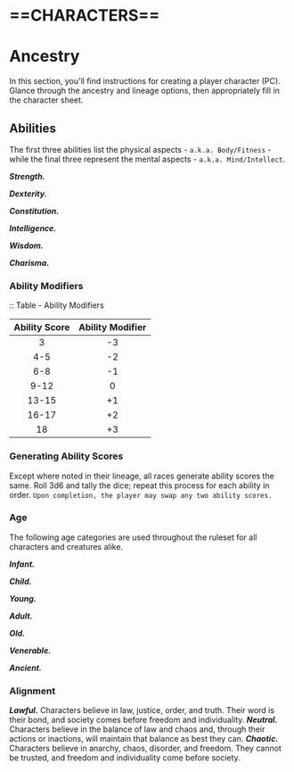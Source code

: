 # ==CHARACTERS==

# Ancestry

In this section, you'll find instructions for creating a player character (PC). Glance through the ancestry and lineage options, then appropriately fill in the character sheet.

## Abilities

The first three abilities list the physical aspects - `a.k.a. Body/Fitness` - while the final three represent the mental aspects - `a.k.a. Mind/Intellect`.

***Strength.*** <!--add copy here-->

***Dexterity.*** <!--add copy here-->

***Constitution.*** <!--add copy here-->

***Intelligence.*** <!--add copy here-->

***Wisdom.*** <!--add copy here-->

***Charisma.*** <!--add copy here-->

### Ability Modifiers

<!--add copy here-->

:: Table - Ability Modifiers

| Ability Score | Ability Modifier |
| :-----------: | :--------------: |
|       3       |        -3        |
|      4-5      |        -2        |
|      6-8      |        -1        |
|     9-12      |        0         |
|     13-15     |        +1        |
|     16-17     |        +2        |
|      18       |        +3        |

### Generating Ability Scores

Except where noted in their lineage, all races generate ability scores the same. Roll 3d6 and tally the dice; repeat this process for each ability in order. `Upon completion, the player may swap any two ability scores.`

### Age

The following age categories are used throughout the ruleset for all characters and creatures alike.

***Infant.*** <!--add copy here-->

***Child.*** <!--add copy here-->

***Young.*** <!--add copy here-->

***Adult.*** <!--add copy here-->

***Old.*** <!--add copy here-->

***Venerable.*** <!--add copy here-->

***Ancient.*** <!--add copy here-->

### Alignment

***Lawful.*** Characters believe in law, justice, order, and truth. Their word is their bond, and society comes before freedom and individuality.
***Neutral.*** Characters believe in the balance of law and chaos and, through their actions or inactions, will maintain that balance as best they can.
***Chaotic.*** Characters believe in anarchy, chaos, disorder, and freedom. They cannot be trusted, and freedom and individuality come before society.

